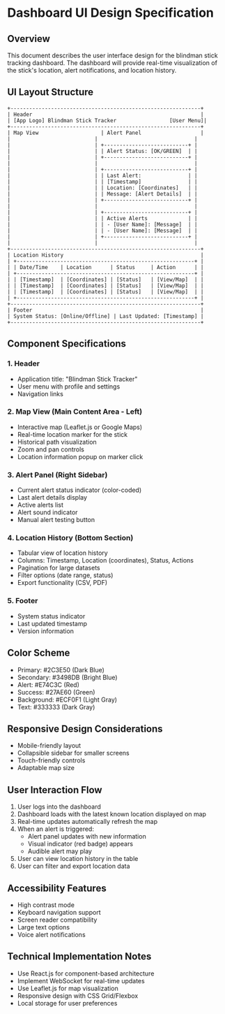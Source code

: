 # Dashboard UI Design Specification

## Overview
This document describes the user interface design for the blindman stick tracking dashboard. The dashboard will provide real-time visualization of the stick's location, alert notifications, and location history.

## UI Layout Structure

```
+-------------------------------------------------------------+
| Header                                                      |
| [App Logo] Blindman Stick Tracker                 [User Menu]|
+-------------------------------------------------------------+
| Map View                    | Alert Panel                   |
|                           |                               |
|                           | +---------------------------+ |
|                           | | Alert Status: [OK/GREEN]  | |
|                           | +---------------------------+ |
|                           |                               |
|                           | +---------------------------+ |
|                           | | Last Alert:               | |
|                           | | [Timestamp]               | |
|                           | | Location: [Coordinates]   | |
|                           | | Message: [Alert Details]  | |
|                           | +---------------------------+ |
|                           |                               |
|                           | +---------------------------+ |
|                           | | Active Alerts             | |
|                           | | - [User Name]: [Message]  | |
|                           | | - [User Name]: [Message]  | |
|                           | +---------------------------+ |
|                           |                               |
+-------------------------------------------------------------+
| Location History                                            |
| +---------------------------------------------------------+ |
| | Date/Time    | Location      | Status     | Action      | |
| +---------------------------------------------------------+ |
| | [Timestamp]  | [Coordinates] | [Status]   | [View/Map]  | |
| | [Timestamp]  | [Coordinates] | [Status]   | [View/Map]  | |
| | [Timestamp]  | [Coordinates] | [Status]   | [View/Map]  | |
| +---------------------------------------------------------+ |
+-------------------------------------------------------------+
| Footer                                                      |
| System Status: [Online/Offline] | Last Updated: [Timestamp] |
+-------------------------------------------------------------+
```

## Component Specifications

### 1. Header
- Application title: "Blindman Stick Tracker"
- User menu with profile and settings
- Navigation links

### 2. Map View (Main Content Area - Left)
- Interactive map (Leaflet.js or Google Maps)
- Real-time location marker for the stick
- Historical path visualization
- Zoom and pan controls
- Location information popup on marker click

### 3. Alert Panel (Right Sidebar)
- Current alert status indicator (color-coded)
- Last alert details display
- Active alerts list
- Alert sound indicator
- Manual alert testing button

### 4. Location History (Bottom Section)
- Tabular view of location history
- Columns: Timestamp, Location (coordinates), Status, Actions
- Pagination for large datasets
- Filter options (date range, status)
- Export functionality (CSV, PDF)

### 5. Footer
- System status indicator
- Last updated timestamp
- Version information

## Color Scheme
- Primary: #2C3E50 (Dark Blue)
- Secondary: #3498DB (Bright Blue)
- Alert: #E74C3C (Red)
- Success: #27AE60 (Green)
- Background: #ECF0F1 (Light Gray)
- Text: #333333 (Dark Gray)

## Responsive Design Considerations
- Mobile-friendly layout
- Collapsible sidebar for smaller screens
- Touch-friendly controls
- Adaptable map size

## User Interaction Flow

1. User logs into the dashboard
2. Dashboard loads with the latest known location displayed on map
3. Real-time updates automatically refresh the map
4. When an alert is triggered:
   - Alert panel updates with new information
   - Visual indicator (red badge) appears
   - Audible alert may play
5. User can view location history in the table
6. User can filter and export location data

## Accessibility Features
- High contrast mode
- Keyboard navigation support
- Screen reader compatibility
- Large text options
- Voice alert notifications

## Technical Implementation Notes
- Use React.js for component-based architecture
- Implement WebSocket for real-time updates
- Use Leaflet.js for map visualization
- Responsive design with CSS Grid/Flexbox
- Local storage for user preferences